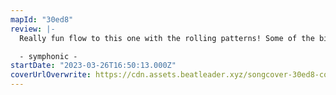 ```yaml
---
mapId: "30ed8"
review: |-
  Really fun flow to this one with the rolling patterns! Some of the bigger rotations caught me off guard, but I think I just need to give it some more practice to nail it. Nice lights as well!

  - symphonic -
startDate: "2023-03-26T16:50:13.000Z"
coverUrlOverwrite: https://cdn.assets.beatleader.xyz/songcover-30ed8-comethru.jpg
---
```

